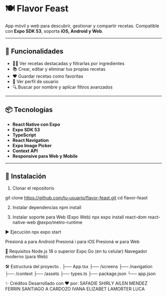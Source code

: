 # 🍽️ Flavor Feast

App móvil y web para descubrir, gestionar y compartir recetas. Compatible con **Expo SDK 53**, soporta **iOS, Android y Web**.

---

## 🚀 Funcionalidades

- 🧑‍🍳 Ver recetas destacadas y filtrarlas por ingredientes
- 📚 Crear, editar y eliminar tus propias recetas
- ❤️ Guardar recetas como favoritas
- 👤 Ver perfil de usuario
- 🔍 Buscar por nombre y aplicar filtros avanzados

---

## 📦 Tecnologías

- **React Native con Expo**
- **Expo SDK 53**
- **TypeScript**
- **React Navigation**
- **Expo Image Picker**
- **Context API**
- **Responsive para Web y Mobile**

---

## 🔧 Instalación

1. Clonar el repositorio

git clone https://github.com/tu-usuario/flavor-feast.git
cd flavor-feast

2. Instalar dependencias
npm install

3. Instalar soporte para Web (Expo Web)
npx expo install react-dom react-native-web @expo/metro-runtime

▶️ Ejecución
npx expo start

Presioná a para Android
Presioná i para iOS
Presioná w para Web

📱 Requisitos
Node.js 18 o superior
Expo Go (en tu celular)
Navegador moderno (para Web)

🛠️ Estructura del proyecto
.
├── App.tsx
├── /screens
├── /navigation
├── /context
├── /assets
├── types.ts
├── package.json
└── app.json

✨ Créditos
Desarrollado con ❤️ por:
SAFADIE SHIRLY AILEN
MENDEZ FERRIN SANTIAGO A
CARDOZO IVANA ELIZABET
LAMORTER LUCA
```
